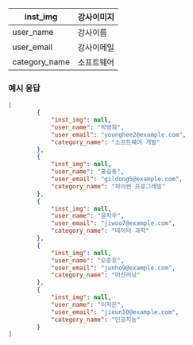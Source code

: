 | inst_img      | 강사이미지 |
| ------------- | ----- |
| user_name     | 강사이름  |
| user_email    | 강사이메일 |
| category_name | 소프트웨어 |

### 예시 응답

```json
[
		{
			"inst_img": null, 
			"user_name": "박영희",
			"user_email": "younghee2@example.com", 
			"category_name": "소프트웨어 개발"
		},
		{
			"inst_img": null,
			"user_name": "홍길동", 
			"user_email": "gildong5@example.com", 
			"category_name": "파이썬 프로그래밍"
		},
		{
			"inst_img": null, 
			"user_name": "윤지우", 
			"user_email": "jiwoo7@example.com", 
			"category_name": "데이터 과학"
		},
		{
			"inst_img": null, 
			"user_name": "오준호", 
			"user_email": "junho9@example.com", 
			"category_name": "머신러닝"
		},
		{
			"inst_img": null, 
			"user_name": "이지은", 
			"user_email": "jieun10@example.com", 
			"category_name": "인공지능"
		}
]
```